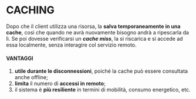 # CACHING

Dopo che il client utilizza una risorsa, la **salva temporaneamente in una cache**, così che quando ne avrà nuovamente bisogno andrà a ripescarla da lì. Se poi dovesse verificarsi un ***cache miss***, la si riscarica e si accede ad essa localmente, senza interagire col servizio remoto. 

#### VANTAGGI
1) **utile durante le disconnessioni**, poiché la cache può essere consultata anche offline;
2) **limita** il numero di **accessi in remoto**;
3) il sistema è **più resiliente** in termini di mobilità, consumo energetico, etc.